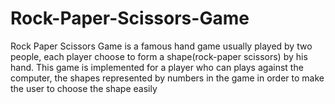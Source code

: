 # Rock-Paper-Scissors-Game
Rock Paper Scissors Game is a famous hand game usually played by two people, each player choose to form a shape(rock-paper scissors) by his hand. This game is implemented for a player who can plays against the computer, the shapes represented by numbers in the game in order to make the user to choose the shape easily

